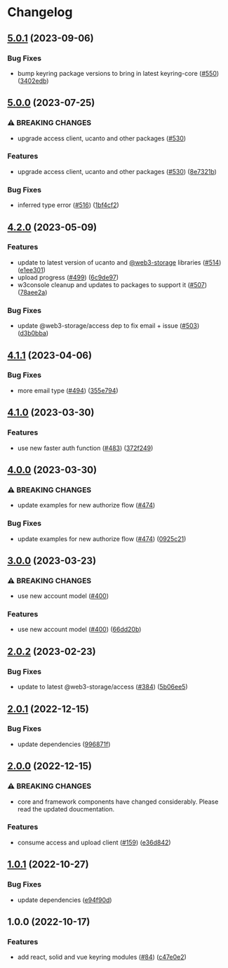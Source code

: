 # Changelog

## [5.0.1](https://github.com/web3-storage/w3ui/compare/vue-keyring-v5.0.0...vue-keyring-v5.0.1) (2023-09-06)


### Bug Fixes

* bump keyring package versions to bring in latest keyring-core ([#550](https://github.com/web3-storage/w3ui/issues/550)) ([3402edb](https://github.com/web3-storage/w3ui/commit/3402edb4740ebec45b576be4260363ec9b646b2c))

## [5.0.0](https://github.com/web3-storage/w3ui/compare/vue-keyring-v4.2.0...vue-keyring-v5.0.0) (2023-07-25)


### ⚠ BREAKING CHANGES

* upgrade access client, ucanto and other packages ([#530](https://github.com/web3-storage/w3ui/issues/530))

### Features

* upgrade access client, ucanto and other packages ([#530](https://github.com/web3-storage/w3ui/issues/530)) ([8e7321b](https://github.com/web3-storage/w3ui/commit/8e7321be61bded29ac8b29c781dabf665865ec97))


### Bug Fixes

* inferred type error ([#516](https://github.com/web3-storage/w3ui/issues/516)) ([1bf4cf2](https://github.com/web3-storage/w3ui/commit/1bf4cf26efa846624864b661888b1178319ba11d))

## [4.2.0](https://github.com/web3-storage/w3ui/compare/vue-keyring-v4.1.1...vue-keyring-v4.2.0) (2023-05-09)


### Features

* update to latest version of ucanto and [@web3-storage](https://github.com/web3-storage) libraries ([#514](https://github.com/web3-storage/w3ui/issues/514)) ([e1ee301](https://github.com/web3-storage/w3ui/commit/e1ee301f8a6571a074c46add79527e2480f82675))
* upload progress ([#499](https://github.com/web3-storage/w3ui/issues/499)) ([6c9de97](https://github.com/web3-storage/w3ui/commit/6c9de9799ff25e16ed5b5ce4f1b66bd9430466f8))
* w3console cleanup and updates to packages to support it ([#507](https://github.com/web3-storage/w3ui/issues/507)) ([78aee2a](https://github.com/web3-storage/w3ui/commit/78aee2a63f3f56dedc493b0fe8e60aa94ad84f07))


### Bug Fixes

* update @web3-storage/access dep to fix email + issue ([#503](https://github.com/web3-storage/w3ui/issues/503)) ([d3b0bba](https://github.com/web3-storage/w3ui/commit/d3b0bba4472ec3da2bb24abf750e58b2563dc4a0))

## [4.1.1](https://github.com/web3-storage/w3ui/compare/vue-keyring-v4.1.0...vue-keyring-v4.1.1) (2023-04-06)


### Bug Fixes

* more email type ([#494](https://github.com/web3-storage/w3ui/issues/494)) ([355e794](https://github.com/web3-storage/w3ui/commit/355e794a9bf77381ee8f886f8c93d4b8262684a1))

## [4.1.0](https://github.com/web3-storage/w3ui/compare/vue-keyring-v4.0.0...vue-keyring-v4.1.0) (2023-03-30)


### Features

* use new faster auth function ([#483](https://github.com/web3-storage/w3ui/issues/483)) ([372f249](https://github.com/web3-storage/w3ui/commit/372f249c8ee253e7b5a291530ce54ee615ce0568))

## [4.0.0](https://github.com/web3-storage/w3ui/compare/vue-keyring-v3.0.0...vue-keyring-v4.0.0) (2023-03-30)


### ⚠ BREAKING CHANGES

* update examples for new authorize flow ([#474](https://github.com/web3-storage/w3ui/issues/474))

### Bug Fixes

* update examples for new authorize flow ([#474](https://github.com/web3-storage/w3ui/issues/474)) ([0925c21](https://github.com/web3-storage/w3ui/commit/0925c213c68c17f7edf606c0e55d22cec85b719a))

## [3.0.0](https://github.com/web3-storage/w3ui/compare/vue-keyring-v2.0.2...vue-keyring-v3.0.0) (2023-03-23)


### ⚠ BREAKING CHANGES

* use new account model ([#400](https://github.com/web3-storage/w3ui/issues/400))

### Features

* use new account model ([#400](https://github.com/web3-storage/w3ui/issues/400)) ([66dd20b](https://github.com/web3-storage/w3ui/commit/66dd20b3a95fc496da1aeb40342c8f691d147c7e))

## [2.0.2](https://github.com/web3-storage/w3ui/compare/vue-keyring-v2.0.1...vue-keyring-v2.0.2) (2023-02-23)


### Bug Fixes

* update to latest @web3-storage/access ([#384](https://github.com/web3-storage/w3ui/issues/384)) ([5b06ee5](https://github.com/web3-storage/w3ui/commit/5b06ee59350fcd285db495fc6de456caa6d327c1))

## [2.0.1](https://github.com/web3-storage/w3ui/compare/vue-keyring-v2.0.0...vue-keyring-v2.0.1) (2022-12-15)


### Bug Fixes

* update dependencies ([996871f](https://github.com/web3-storage/w3ui/commit/996871fc433659a56100e529a969fbb9c054e103))

## [2.0.0](https://github.com/web3-storage/w3ui/compare/vue-keyring-v1.0.1...vue-keyring-v2.0.0) (2022-12-15)


### ⚠ BREAKING CHANGES

* core and framework components have changed considerably. Please read the updated doucmentation.

### Features

* consume access and upload client ([#159](https://github.com/web3-storage/w3ui/issues/159)) ([e36d842](https://github.com/web3-storage/w3ui/commit/e36d842b1695032355ab29646c3dce6a33880517))

## [1.0.1](https://github.com/web3-storage/w3ui/compare/vue-keyring-v1.0.0...vue-keyring-v1.0.1) (2022-10-27)


### Bug Fixes

* update dependencies ([e94f90d](https://github.com/web3-storage/w3ui/commit/e94f90d08e575f16ca4a91c6032bc3af6a613fcf))

## 1.0.0 (2022-10-17)


### Features

* add react, solid and vue keyring modules ([#84](https://github.com/web3-storage/w3ui/issues/84)) ([c47e0e2](https://github.com/web3-storage/w3ui/commit/c47e0e2e6fdb9ec15ea120f261864db7b0107ac5))
